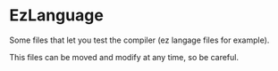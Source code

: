 # EzLanguage

Some files that let you test the compiler (ez langage files for example).

This files can be moved and modify at any time, so be careful.
